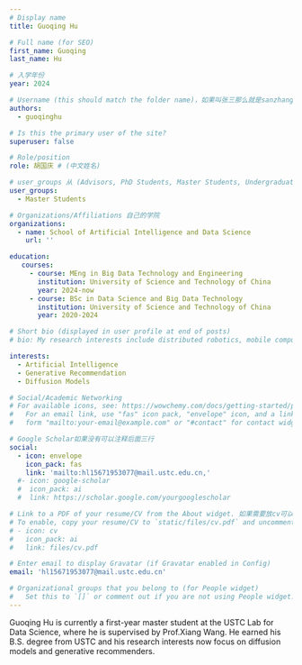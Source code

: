 ```yaml
---
# Display name
title: Guoqing Hu

# Full name (for SEO)
first_name: Guoqing
last_name: Hu

# 入学年份
year: 2024

# Username (this should match the folder name)，如果叫张三那么就是sanzhang
authors:
  - guoqinghu

# Is this the primary user of the site? 
superuser: false

# Role/position 
role: 胡国庆 # (中文姓名)

# user_groups 从 (Advisors, PhD Students, Master Students, Undergraduate) 从这四个里面选
user_groups:
  - Master Students

# Organizations/Affiliations 自己的学院
organizations:
  - name: School of Artificial Intelligence and Data Science
    url: ''

education:
   courses:
     - course: MEng in Big Data Technology and Engineering
       institution: University of Science and Technology of China
       year: 2024-now
     - course: BSc in Data Science and Big Data Technology
       institution: University of Science and Technology of China
       year: 2020-2024

# Short bio (displayed in user profile at end of posts)
# bio: My research interests include distributed robotics, mobile computing and programmable matter.

interests:
  - Artificial Intelligence
  - Generative Recommendation
  - Diffusion Models

# Social/Academic Networking
# For available icons, see: https://wowchemy.com/docs/getting-started/page-builder/#icons
#   For an email link, use "fas" icon pack, "envelope" icon, and a link in the
#   form "mailto:your-email@example.com" or "#contact" for contact widget.

# Google Scholar如果没有可以注释后面三行
social:
  - icon: envelope
    icon_pack: fas
    link: 'mailto:hl15671953077@mail.ustc.edu.cn,'
  #- icon: google-scholar
  #  icon_pack: ai
  #  link: https://scholar.google.com/yourgooglescholar

# Link to a PDF of your resume/CV from the About widget. 如果需要放cv可以发给我
# To enable, copy your resume/CV to `static/files/cv.pdf` and uncomment the lines below.
# - icon: cv
#   icon_pack: ai
#   link: files/cv.pdf

# Enter email to display Gravatar (if Gravatar enabled in Config)
email: 'hl15671953077@mail.ustc.edu.cn'

# Organizational groups that you belong to (for People widget)
#   Set this to `[]` or comment out if you are not using People widget.
---
```


Guoqing Hu is currently a first-year master student at the USTC Lab for Data Science, where he is supervised by Prof.Xiang Wang. He earned his B.S. degree from USTC and his research interests now focus on diffusion models and generative recommenders.
